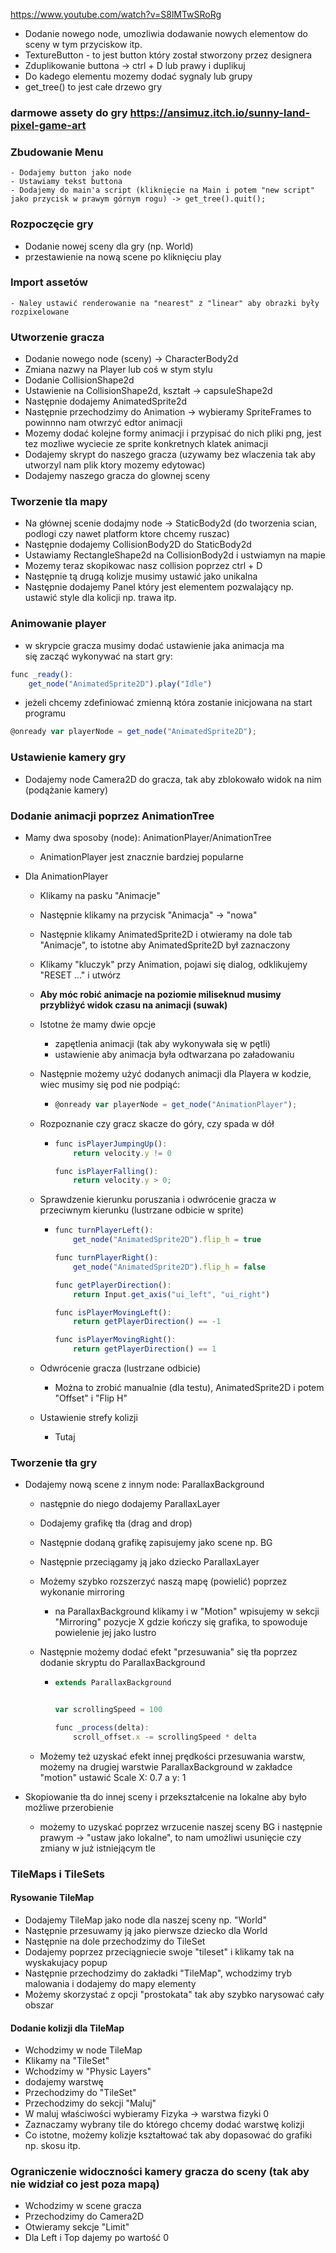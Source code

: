 https://www.youtube.com/watch?v=S8lMTwSRoRg

-   Dodanie nowego node, umozliwia dodawanie nowych elementow do sceny w tym przyciskow itp.
-   TextureButton - to jest button który został stworzony przez designera
-   Zduplikowanie buttona -> ctrl + D lub prawy i duplikuj
-   Do kadego elementu mozemy dodać sygnaly lub grupy
-   get_tree() to jest całe drzewo gry

### darmowe assety do gry https://ansimuz.itch.io/sunny-land-pixel-game-art

### Zbudowanie Menu

    - Dodajemy button jako node
    - Ustawiamy tekst buttona
    - Dodajemy do main'a script (kliknięcie na Main i potem "new script" jako przycisk w prawym górnym rogu) -> get_tree().quit();

### Rozpoczęcie gry

-   Dodanie nowej sceny dla gry (np. World)
-   przestawienie na nową scene po kliknięciu play

### Import assetów

    - Naley ustawić renderowanie na "nearest" z "linear" aby obrazki były rozpixelowane

### Utworzenie gracza

-   Dodanie nowego node (sceny) -> CharacterBody2d
-   Zmiana nazwy na Player lub coś w stym stylu
-   Dodanie CollisionShape2d
-   Ustawienie na CollisionShape2d, kształt -> capsuleShape2d
-   Następnie dodajemy AnimatedSprite2d
-   Następnie przechodzimy do Animation -> wybieramy SpriteFrames to powinnno nam otwrzyć edtor animacji
-   Mozemy dodać kolejne formy animacji i przypisać do nich pliki png, jest tez mozliwe wyciecie ze sprite konkretnych klatek animacji
-   Dodajemy skrypt do naszego gracza (uzywamy bez wlaczenia tak aby utworzyl nam plik ktory mozemy edytowac)
-   Dodajemy naszego gracza do glownej sceny

### Tworzenie tla mapy

-   Na głównej scenie dodajmy node -> StaticBody2d (do tworzenia scian, podlogi czy nawet platform ktore chcemy ruszac)
-   Następnie dodajemy CollisionBody2D do StaticBody2d
-   Ustawiamy RectangleShape2d na CollisionBody2d i ustwiamyn na mapie
-   Mozemy teraz skopikowac nasz collision poprzez ctrl + D
-   Następnie tą drugą kolizje musimy ustawić jako unikalna
-   Następnie dodajemy Panel który jest elementem pozwalający np. ustawić style dla kolicji np. trawa itp.

### Animowanie player

-   w skrypcie gracza musimy dodać ustawienie jaka animacja ma się zacząć wykonywać na start gry:

```ts
func _ready():
    get_node("AnimatedSprite2D").play("Idle")
```

-   jeżeli chcemy zdefiniować zmienną która zostanie inicjowana na start programu

```ts
@onready var playerNode = get_node("AnimatedSprite2D");
```

### Ustawienie kamery gry

-   Dodajemy node Camera2D do gracza, tak aby zblokowało widok na nim (podążanie kamery)

### Dodanie animacji poprzez AnimationTree

-   Mamy dwa sposoby (node): AnimationPlayer/AnimationTree
    -   AnimationPlayer jest znacznie bardziej popularne
-   Dla AnimationPlayer

    -   Klikamy na pasku "Animacje"
    -   Następnie klikamy na przycisk "Animacja" -> "nowa"
    -   Następnie klikamy AnimatedSprite2D i otwieramy na dole tab "Animacje", to istotne aby AnimatedSprite2D był zaznaczony
    -   Klikamy "kluczyk" przy Animation, pojawi się dialog, odklikujemy "RESET ..." i utwórz
    -   **Aby móc robić animacje na poziomie miliseknud musimy przybliżyć widok czasu na animacji (suwak)**
    -   Istotne że mamy dwie opcje
        -   zapętlenia animacji (tak aby wykonywała się w pętli)
        -   ustawienie aby animacja była odtwarzana po załadowaniu
    -   Następnie możemy użyć dodanych animacji dla Playera w kodzie, wiec musimy się pod nie podpiąć:
        -   ```ts
            @onready var playerNode = get_node("AnimationPlayer");
            ```
    -   Rozpoznanie czy gracz skacze do góry, czy spada w dół

        -   ```ts
            func isPlayerJumpingUp():
                return velocity.y != 0

            func isPlayerFalling():
                return velocity.y > 0;
            ```

    -   Sprawdzenie kierunku poruszania i odwrócenie gracza w przeciwnym kierunku (lustrzane odbicie w sprite)

        -   ```ts
            func turnPlayerLeft():
                get_node("AnimatedSprite2D").flip_h = true

            func turnPlayerRight():
                get_node("AnimatedSprite2D").flip_h = false

            func getPlayerDirection():
                return Input.get_axis("ui_left", "ui_right")

            func isPlayerMovingLeft():
                return getPlayerDirection() == -1

            func isPlayerMovingRight():
                return getPlayerDirection() == 1
            ```

    -   Odwrócenie gracza (lustrzane odbicie)
        -   Można to zrobić manualnie (dla testu), AnimatedSprite2D i potem "Offset" i "Flip H"
    -   Ustawienie strefy kolizji
        -   Tutaj

### Tworzenie tła gry

-   Dodajemy nową scene z innym node: ParallaxBackground

    -   następnie do niego dodajemy ParallaxLayer
    -   Dodajemy grafikę tła (drag and drop)
    -   Następnie dodaną grafikę zapisujemy jako scene np. BG
    -   Następnie przeciągamy ją jako dziecko ParallaxLayer
    -   Możemy szybko rozszerzyć naszą mapę (powielić) poprzez wykonanie mirroring
        -   na ParallaxBackground klikamy i w "Motion" wpisujemy w sekcji "Mirroring" pozycje X gdzie kończy się grafika, to spowoduje powielenie jej jako lustro
    -   Następnie możemy dodać efekt "przesuwania" się tła poprzez dodanie skryptu do ParallaxBackground

        -   ```ts
            extends ParallaxBackground


            var scrollingSpeed = 100

            func _process(delta):
                scroll_offset.x -= scrollingSpeed * delta
            ```
    -   Możemy też uzyskać efekt innej prędkości przesuwania warstw, możemy na drugiej warstwie ParallaxBackground w zakładce "motion" ustawić Scale X: 0.7 a y: 1

-   Skopiowanie tła do innej sceny i przekształcenie na lokalne aby było możliwe przerobienie
    -   możemy to uzyskać poprzez wrzucenie naszej sceny BG i następnie prawym -> "ustaw jako lokalne", to nam umożliwi usunięcie czy zmiany w już istniejącym tle

### TileMaps i TileSets

#### Rysowanie TileMap

-   Dodajemy TileMap jako node dla naszej sceny np. "World"
-   Następnie przesuwamy ją jako pierwsze dziecko dla World
-   Następnie na dole przechodzimy do TileSet
-   Dodajemy poprzez przeciągniecie swoje "tileset" i klikamy tak na wyskakujacy popup
-   Następnie przechodzimy do zakładki "TileMap", wchodzimy tryb malowania i dodajemy do mapy elementy
-   Możemy skorzystać z opcji "prostokata" tak aby szybko narysować cały obszar

#### Dodanie kolizji dla TileMap

-   Wchodzimy w node TileMap
-   Klikamy na "TileSet"
-   Wchodzimy w "Physic Layers"
-   dodajemy warstwę
-   Przechodzimy do "TileSet"
-   Przechodzimy do sekcji "Maluj"
-   W maluj właściwości wybieramy Fizyka -> warstwa fizyki 0
-   Zaznaczamy wybrany tile do którego chcemy dodać warstwę kolizji
-   Co istotne, możemy kolizje kształtować tak aby dopasować do grafiki np. skosu itp.


### Ograniczenie widoczności kamery gracza do sceny (tak aby nie widział co jest poza mapą)

-   Wchodzimy w scene gracza
-   Przechodzimy do Camera2D
-   Otwieramy sekcje "Limit"
-   Dla Left i Top dajemy po wartość 0